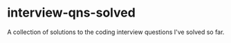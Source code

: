 # interview-qns-solved
A collection of solutions to the coding interview questions I've solved so far.
